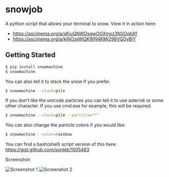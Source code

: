 snowjob
=======

A python script that allows your terminal to snow. View it in action here:

* https://asciinema.org/a/sKiuQNWDsgwOGXmsz3NSOqbXf
* https://asciinema.org/a/kjNOzeWQKWN4KMj298VQDyBjY

Getting Started
---------------

```bash
$ pip install snowmachine
$ snowmachine
```

You can also tell it to stack the snow if you prefer.

```bash
$ snowmachine --stack=pile
```

If you don't like the unicode particles you can tell it to use
asterisk or some other character.  If you use cmd.exe for example,
this will be required.

```bash
$ snowmachine --stack=pile --particle="*"
```

You can also change the particle colors if you would like:

```bash
$ snowmachine --color=rainbow
```


You can find a bash(shell) script version of this here:
https://gist.github.com/sontek/1505483


Screenshot:

![Screenshot 1](https://i.imgur.com/r8MRa17.png)
![Screenshot 2](https://i.imgur.com/d8rH4de.png)

